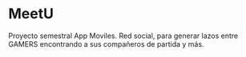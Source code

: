 # MeetU
Proyecto semestral App Moviles. Red social, para generar lazos entre GAMERS encontrando a sus compañeros de partida y más.
